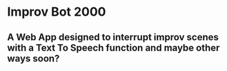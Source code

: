 # Improv Bot 2000
## A Web App designed to interrupt improv scenes with a Text To Speech function and maybe other ways soon?

